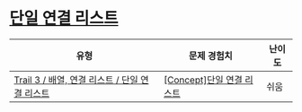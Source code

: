 # [단일 연결 리스트](https://www.codetree.ai/trails/complete/curated-cards/intro-singly-linked-list)

|유형|문제 경험치|난이도|
|---|---|---|
|[Trail 3 / 배열, 연결 리스트 / 단일 연결 리스트](https://www.codetree.ai/trail-info/novice-high/)|[[Concept]단일 연결 리스트](https://www.codetree.ai/trails/complete/curated-cards/intro-singly-linked-list/)|쉬움|

